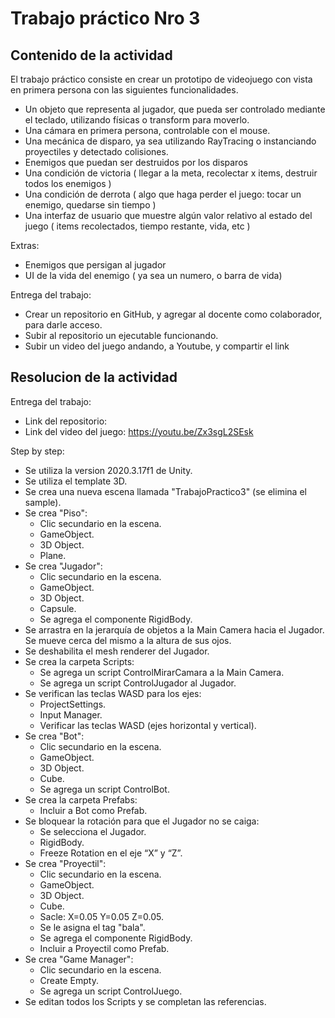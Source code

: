 # Trabajo práctico Nro 3

## Contenido de la actividad

<p>El trabajo práctico consiste en crear un prototipo de videojuego con vista en primera persona con las siguientes funcionalidades.</p>

- Un objeto que representa al jugador, que pueda ser controlado mediante el teclado, utilizando físicas o transform para moverlo.
- Una cámara en primera persona, controlable con el mouse.
- Una mecánica de disparo, ya sea utilizando RayTracing o instanciando proyectiles y detectado colisiones.
- Enemigos que puedan ser destruidos por los disparos
- Una condición de victoria ( llegar a la meta, recolectar x items, destruir todos los enemigos )
- Una condición de derrota ( algo que haga perder el juego: tocar un enemigo, quedarse sin tiempo )
- Una interfaz de usuario que muestre algún valor relativo al estado del juego ( items recolectados, tiempo restante, vida, etc )

<p>Extras:</p>

- Enemigos que persigan al jugador
- UI de la vida del enemigo ( ya sea un numero, o barra de vida)

<p>Entrega del trabajo:</p>

- Crear un repositorio en GitHub, y agregar al docente como colaborador, para darle acceso.
- Subir al repositorio un ejecutable funcionando.
- Subir un video del juego andando, a Youtube, y compartir el link

## Resolucion de la actividad

<p>Entrega del trabajo:</p>

- Link del repositorio: 
- Link del video del juego: https://youtu.be/Zx3sgL2SEsk

<p>Step by step:</p>

- Se utiliza la version 2020.3.17f1 de Unity.
- Se utiliza el template 3D.
- Se crea una nueva escena llamada "TrabajoPractico3" (se elimina el sample).
- Se crea "Piso":
    - Clic secundario en la escena.
    - GameObject.
    - 3D Object.
    - Plane.
- Se crea "Jugador":
    - Clic secundario en la escena.
    - GameObject.
    - 3D Object.
    - Capsule.
    - Se agrega el componente RigidBody.
- Se arrastra en la jerarquía de objetos a la Main Camera hacia el Jugador. Se mueve cerca del mismo a la altura de sus ojos. 
- Se deshabilita el mesh renderer del Jugador.
- Se crea la carpeta Scripts:
    - Se agrega un script ControlMirarCamara a la Main Camera.
    - Se agrega un script ControlJugador al Jugador.
- Se verifican las teclas WASD para los ejes:
    - ProjectSettings.
    - Input Manager.
    - Verificar las teclas WASD (ejes horizontal y vertical).
- Se crea "Bot":
    - Clic secundario en la escena.
    - GameObject.
    - 3D Object.
    - Cube.
    - Se agrega un script ControlBot.
- Se crea la carpeta Prefabs:
    - Incluir a Bot como Prefab.
- Se bloquear la rotación para que el Jugador no se caiga:
    - Se selecciona el Jugador.
    - RigidBody.
    - Freeze Rotation en el eje “X” y “Z”.
- Se crea "Proyectil":
    - Clic secundario en la escena.
    - GameObject.
    - 3D Object.
    - Cube.
    - Sacle: X=0.05 Y=0.05 Z=0.05.
    - Se le asigna el tag "bala".
    - Se agrega el componente RigidBody.
    - Incluir a Proyectil como Prefab.
- Se crea "Game Manager":
    - Clic secundario en la escena.
    - Create Empty.
    - Se agrega un script ControlJuego.
- Se editan todos los Scripts y se completan las referencias.